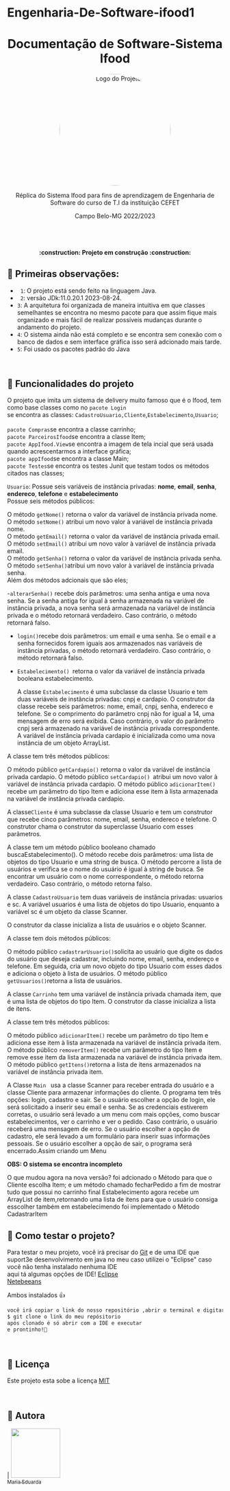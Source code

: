 # Engenharia-De-Software-ifood1

<h1 align="center">  Documentação de Software-Sistema Ifood</h1>
<p align="center">
 
  <img src="https://github.com/MariaEduardaSM/Engenharia-De-Software-ifood1/assets/112040400/2a34ec2b-81a8-4e89-bb1e-e49824909ee1" alt="Logo do Projeto" style="width:260px; border-radius:100%;">
</p>


</div>



<p align="center">Réplica do Sistema Ifood para fins de aprendizagem de Engenharia de Software 
do curso de T.I da instituição CEFET<p/>
              <p align="center">Campo Belo-MG 2022/2023</p>
<br/>
<br/>
<h4 align="center"> 
    :construction:  Projeto em construção  :construction:
</h4>

## 🔨 Primeiras observações:
- ` 1`: O projeto está sendo feito na linguagem Java.
- ` 2`:  versão JDk:11.0.20.1 2023-08-24.
- `3`:  A arquitetura foi organizada de maneira intuitiva em que classes semelhantes se encontra no mesmo pacote para que assim fique mais organizado e mais fácil de realizar possíveis mudanças durante o andamento do projeto.
- `4`: O sistema ainda não está completo e se encontra sem conexão com o banco de dados e sem interface gráfica isso será adcionado mais tarde.
- `5`: Foi usado os pacotes padrão do Java

<br>


## 🔨 Funcionalidades do projeto
O projeto que imita um sistema de delivery muito famoso que é o Ifood, tem como base classes como no `pacote Login`<br> se encontra as classes:
`CadastroUsuario,Cliente`,`Estabelecimento`,`Usuario`;<br>
<br>
`pacote Compras`se encontra a classe carrinho;
<br>
`pacote ParceirosIfood`se encontra a classe Item;
<br>
`pacote AppIfood.View`se encontra a imagem de tela incial que será usada quando acrescentarmos a interface gráfica;
<br>
`pacote appIfood`se encontra a classe Main;
<br>
`pacote Testes`se encontra os testes Junit que testam todos os métodos citados nas classes;
<br>

 `Usuario`: Possue seis variáveis de instância privadas: **nome**, **email**, **senha**, **endereco**, **telefone** e **estabelecimento**<br>
 Possue seis métodos públicos:<br>

O método `getNome()` retorna o valor da variável de instância privada nome.<br>
O método `setNome()` atribui um novo valor à variável de instância privada nome.<br>
O método `getEmail()` retorna o valor da variável de instância privada email.<br>
O método `setEmail()` atribui um novo valor à variável de instância privada email.<br>
O método `getSenha()` retorna o valor da variável de instância privada senha.<br>
O método `setSenha()`atribui um novo valor à variável de instância privada senha.<br>
Além dos métodos adcionais que são eles;<br>

-`alterarSenha()` recebe dois parâmetros: uma senha antiga e uma nova senha. Se a senha antiga for igual à senha armazenada na variável de instância privada, a nova senha será armazenada na variável de instância privada e o método retornará verdadeiro. Caso contrário, o método retornará falso.<br>
- `login()`recebe dois parâmetros: um email e uma senha. Se o email e a senha fornecidos forem iguais aos armazenados nas variáveis de instância privadas, o método retornará verdadeiro. Caso contrário, o método retornará falso.<br>
- `Estabelecimento() `retorna o valor da variável de instância privada booleana estabelecimento.<br>

  A classe `Estabelecimento` é uma subclasse da classe Usuario e tem duas variáveis de instância privadas: cnpj e cardapio.
O construtor da classe recebe seis parâmetros: nome, email, cnpj, senha, endereco e telefone. Se o comprimento do parâmetro cnpj não for igual a 14, uma mensagem de erro será exibida. Caso contrário, o valor do parâmetro cnpj será armazenado na variável de instância privada correspondente. A variável de instância privada cardapio é inicializada como uma nova instância de um objeto ArrayList.


A classe tem três métodos públicos:

O método público `getCardapio()` retorna o valor da variável de instância privada cardapio.
O método público `setCardapio() `atribui um novo valor à variável de instância privada cardapio.
O método público `adicionarItem()` recebe um parâmetro do tipo Item e adiciona esse item à lista armazenada na variável de instância privada cardapio.<br>


A classe`Cliente` é uma subclasse da classe Usuario e tem um construtor que recebe cinco parâmetros: nome, email, senha, endereco e telefone. O construtor chama o construtor da superclasse Usuario com esses parâmetros.

A classe tem um método público booleano chamado buscaEstabelecimento(). O método recebe dois parâmetros: uma lista de objetos do tipo Usuario e uma string de busca. O método percorre a lista de usuários e verifica se o nome do usuário é igual à string de busca. Se encontrar um usuário com o nome correspondente, o método retorna verdadeiro. Caso contrário, o método retorna falso.<br>

A classe `CadastroUsuario` tem duas variáveis de instância privadas: usuarios e sc. A variável usuarios é uma lista de objetos do tipo Usuario, enquanto a variável sc é um objeto da classe Scanner.

O construtor da classe inicializa a lista de usuários e o objeto Scanner.

A classe tem dois métodos públicos:

O método público `cadastrarUsuario()`solicita ao usuário que digite os dados do usuário que deseja cadastrar, incluindo nome, email, senha, endereço e telefone. Em seguida, cria um novo objeto do tipo Usuario com esses dados e adiciona o objeto à lista de usuários.
O método público `getUsuarios()`retorna a lista de usuários.


A classe `Carrinho` tem uma variável de instância privada chamada item, que é uma lista de objetos do tipo Item. O construtor da classe inicializa a lista de itens.

A classe tem três métodos públicos:

O método público `adicionarItem()` recebe um parâmetro do tipo Item e adiciona esse item à lista armazenada na variável de instância privada item.
O método público `removerItem()` recebe um parâmetro do tipo Item e remove esse item da lista armazenada na variável de instância privada item.
O método público `getItens()`retorna a lista de itens armazenados na variável de instância privada item.


A Classe `Main ` usa a classe Scanner para receber entrada do usuário e a classe Cliente para armazenar informações do cliente. O programa tem três opções: login, cadastro e sair. Se o usuário escolher a opção de login, ele será solicitado a inserir seu email e senha. Se as credenciais estiverem corretas, o usuário será levado a um menu com mais opções, como buscar estabelecimentos, ver o carrinho e ver o pedido. Caso contrário, o usuário receberá uma mensagem de erro. Se o usuário escolher a opção de cadastro, ele será levado a um formulário para inserir suas informações pessoais. Se o usuário escolher a opção de sair, o programa será encerrado.Assim criando um Menu


**OBS: O sistema se encontra incompleto**


O que mudou agora na nova versão?
foi adcionado o Método para que o Cliente escolha Item;
e um método chamado fecharPedido a fim de mostrar tudo que possui no carrinho final
Estabelecimento agora recebe um ArrayList de item,retornando uma lista de itens para que o usuário consiga esscolher
também em estabelecimendo foi implementado o Método CadastrarItem




















## 🔧 Como testar o projeto?
Para testar o meu projeto, você irá precisar do [Git](https://git-scm.com/book/pt-br/v2/Come%C3%A7ando-Instalando-o-Git)  e de uma IDE que suport3e desenvolvimento em java
no meu caso utilizei o "Eclipse" caso você não tenha instalado nenhuma IDE 
<br>
aqui tá algumas opções de IDE! [Eclipse](https://www.eclipse.org/downloads/) <br>
[Netebeeans](https://netbeans.apache.org/front/main/) 



Ambos instalados 👍
<br/>
```bash
você irá copiar o link do nosso repositório ,abrir o terminal e digitar:
$ git clone o link do meu repósitorio
após clonado é só abrir com a IDE e executar 
e prontinho!🎉
```
</br>

## 📝 Licença

Este projeto esta sobe a licença [MIT](./LICENSE)



<br/>


## 💜 Autora
   
| [<img src="https://avatars.githubusercontent.com/u/112040400?v=4" width=115><br><sub>Maria Eduarda</sub>](https://github.com/MariaEduardaSM)  
